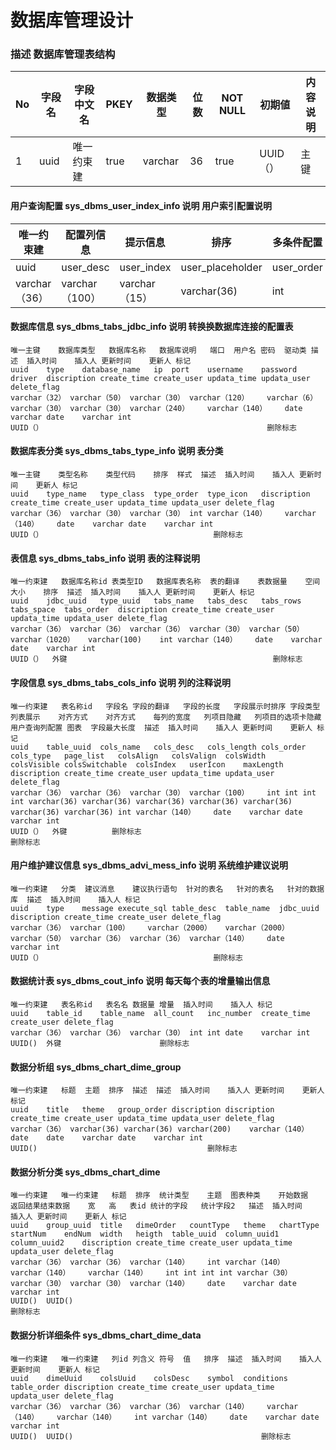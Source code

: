 # 数据库管理设计


### 描述	数据库管理表结构


|No|字段名|字段中文名|PKEY|数据类型|位数|NOT NULL|初期値|内容说明|
|--|-----|---------|----|--------|---|---------|-----|-------|
|1 |uuid|唯一约束建|true|varchar|36|true|UUID（）|主键|

#### 用户查询配置	sys_dbms_user_index_info	说明	用户索引配置说明	

|唯一约束建|	配置列信息|	提示信息|	排序|	多条件配置|	图表配置|	描述|	插入时间|	插入人|	更新时间|	更新人|	标记|
|---------|-------------|--------|-------| ---------- | ------ |------| --------- |--------- | -------| ------ | --- |									
|uuid	|user_desc|	user_index|	user_placeholder|	user_order|	multeity|	chart|	discription	|create_time|	create_user	|updata_time|	updata_user|	delete_flag|									
|varchar（36）|	varchar（100）|	varchar（15）|	varchar(36)|	int	|int|	int|	varchar（140）|	date|	varchar|	date|	varchar	|int	|															
																						
#### 数据库信息	sys_dbms_tabs_jdbc_info	说明	转换换数据库连接的配置表																			
	唯一主键	数据库类型	数据库名称	数据库说明	端口	用户名	密码	驱动类	描述	插入时间	插入人	更新时间	更新人	标记								
	uuid	type	database_name	ip	port	username	password 	driver	discription	create_time	create_user	updata_time	updata_user	delete_flag								
	varchar（32）	varchar（50）	varchar（30）	varchar（120）	varchar（6）	varchar（30）	varchar（30）	varchar（240）	varchar（140）	date	varchar	date	varchar	int								
	UUID（）													删除标志								
																						
#### 数据库表分类	sys_dbms_tabs_type_info	说明	表分类																			
	唯一主键	类型名称	类型代码	排序	样式	描述	插入时间	插入人	更新时间	更新人	标记											
	uuid	type_name	type_class	type_order	type_icon	discription	create_time	create_user	updata_time	updata_user	delete_flag											
	varchar（36）	varchar（30）	varchar（30）	int	varchar（140）	varchar（140）	date	varchar	date	varchar	int											
	UUID（）										删除标志											
																						
#### 表信息	sys_dbms_tabs_info	说明	表的注释说明																			
	唯一约束建	数据库名称id	表类型ID	数据库表名称	表的翻译	表数据量	空间大小	排序	描述	插入时间	插入人	更新时间	更新人	标记								
	uuid	jdbc_uuid	type_uuid	tabs_name	tabs_desc	tabs_rows	tabs_space	tabs_order	discription	create_time	create_user	updata_time	updata_user	delete_flag								
	varchar（36）	varchar（36）	varchar（36）	varchar（30）	varchar（50）	varchar（1020）	varchar(100)	int	varchar（140）	date	varchar	date	varchar	int								
	UUID（）	外键												删除标志								
																						
#### 字段信息	sys_dbms_tabs_cols_info	说明	列的注释说明																			
	唯一约束建	表名称id	字段名	字段的翻译	字段的长度	字段展示时排序	字段类型	列表展示	对齐方式	对齐方式	每列的宽度	列项目隐藏	列项目的选项卡隐藏	用户查询列配置	图表	字段最大长度	描述	插入时间	插入人	更新时间	更新人	标记
	uuid	table_uuid	cols_name	cols_desc	cols_length	cols_order	cols_type	page_list	colsAlign	colsValign	colsWidth	colsVisible	colsSwitchable	colsIndex	userIcon	maxLength	discription	create_time	create_user	updata_time	updata_user	delete_flag
	varchar（36）	varchar（36）	varchar（30）	varchar（100）	int	int	int	int	varchar(36)	varchar(36)	varchar(36)	varchar(36)	varchar(36)	varchar(36)	varchar(36)	int	varchar（140）	date	varchar	date	varchar	int
	UUID（）	外键			删除标志																	删除标志
																						
#### 用户维护建议信息	sys_dbms_advi_mess_info	说明	系统维护建议说明																			
	唯一约束建	分类	建议消息	建议执行语句	针对的表名	针对的表名	针对的数据库	描述	插入时间	插入人	标记											
	uuid	type	message	execute_sql	table_desc	table_name	jdbc_uuid	discription	create_time	create_user	delete_flag											
	varchar（36）	varchar（100）	varchar（2000）	varchar（2000）	varchar（50）	varchar（36）	varchar（36）	varchar（140）	date	varchar	int											
	UUID（）										删除标志											
																						
#### 数据统计表	sys_dbms_cout_info	说明	每天每个表的增量输出信息																			
	唯一约束建	表名称id	表名名	数据量	增量	插入时间	插入人	标记														
	uuid	table_id	table_name	all_count	inc_number	create_time	create_user	delete_flag														
	varchar（36）	varchar（36）	varchar（30）	int	int	date	varchar	int														
	UUID()	外键						删除标志														
																						
#### 数据分析组	sys_dbms_chart_dime_group																					
	唯一约束建	标题	主题	排序	描述	描述	插入时间	插入人	更新时间	更新人	标记											
	uuid	title	theme	group_order	discription	discription	create_time	create_user	updata_time	updata_user	delete_flag											
	varchar（36）	varchar(36)	varchar(36)	varchar(200)	varchar（140）	date	date	varchar	date	varchar	int											
	UUID()										删除标志											
																						
#### 数据分析分类	sys_dbms_chart_dime																					
	唯一约束建	唯一约束建	标题	排序	统计类型	主题	图表种类	开始数据	返回结果结束数据	宽	高	表id	统计的字段	统计字段2	描述	插入时间	插入人	更新时间	更新人	标记		
	uuid	group_uuid	title	dimeOrder	countType	theme	chartType	startNum	endNum	width	heigth	table_uuid	column_uuid1	column_uuid2	discription	create_time	create_user	updata_time	updata_user	delete_flag		
	varchar（36）	varchar（36）	varchar（140）	int	varchar（140）	varchar（140）	varchar（140）	int	int	int	int	varchar（30）	varchar（30）	varchar（30）	varchar（140）	date	varchar	date	varchar	int		
	UUID()	UUID()																		删除标志		
																						
#### 数据分析详细条件	sys_dbms_chart_dime_data																					
	唯一约束建	唯一约束建	列id	列含义	符号	值	排序	描述	插入时间	插入人	更新时间	更新人	标记									
	uuid	dimeUuid	colsUuid	colsDesc	symbol	conditions	table_order	discription	create_time	create_user	updata_time	updata_user	delete_flag									
	varchar（36）	varchar（36）	varchar（36）	varchar（140）	varchar（140）	varchar（140）	int	varchar（140）	date	varchar	date	varchar	int									
	UUID()	UUID()											删除标志									
